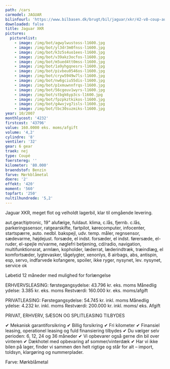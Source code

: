 ```yaml
---
path: /cars
carmodel: JAGUAR
bilinfourl: 'https://www.bilbasen.dk/brugt/bil/jaguar/xkr/42-v8-coup-aut-2d/4223675'
downloaded: false
title: Jaguar XKR
pictures:
  picturelist:
    - image: /img/bot/agwylwustoss-l1600.jpg
    - image: /img/bot/yl3dr3m0fnss-l1600.jpg
    - image: /img/bot/k3z5s4uo1ees-l1600.jpg
    - image: /img/bot/v39akz3ocfos-l1600.jpg
    - image: /img/bot/m5ued4tt0mss-l1600.jpg
    - image: /img/bot/1a9yhgqnesrs-l1600.jpg
    - image: /img/bot/pivbeu0546os-l1600.jpg
    - image: /img/bot/cryw5949w7ls-l1600.jpg
    - image: /img/bot/nw6gciu55dis-l1600.jpg
    - image: /img/bot/p1xmuwnnfrqs-l1600.jpg
    - image: /img/bot/56cgeuv1wyrs-l1600.jpg
    - image: /img/bot/stbgk6yp3cs-l1600.jpg
    - image: /img/bot/fpzpkztkikos-l1600.jpg
    - image: /img/bot/g4wvjvg7isls-l1600.jpg
    - image: /img/bot/tbc30suzmiks-l1600.jpg
year: 10/2007
monthlycost: '4232'
firstcost: '43796'
value: 160.0000 eks. moms/afgift
volume: '4,2'
cylindre: '8'
ventiler: '32'
gear: 6 gear
traek: nej
type: Coupé
foerstereg: ''
kilometer: '80.000'
braendstof: Benzin
farve: Mørkblåmetal
doere: '2'
effekt: '420'
moment: '560'
topfart: '250'
nultilhundrede: '5,2'
---
```

Jaguar XKR, meget flot og velholdt lagerbil, klar til omgående levering. 

aut.gear/tiptronic, 19" alufælge, fuldaut. klima, c.lås, fjernb. c.lås, parkeringssensor, ratgearskifte, fartpilot, kørecomputer, infocenter, startspærre, auto. nedbl. bakspejl, udv. temp. måler, regnsensor, sædevarme, højdejust. forsæde, el indst. forsæder, el indst. førersæde, el-ruder, el-spejle m/varme, nøglefri betjening, cd/radio, navigation, multifunktionsrat, armlæn, kopholder, læderrat, læderindtræk, træindlæg, el komfortsæder, lygtevasker, tågelygter, xenonlys, 8 airbags, abs, antispin, esp, servo, indfarvede kofangere, spoiler, ikke ryger, nysynet, lev. nysynet, service ok

Løbetid 12 måneder med mulighed for forlængelse 

ERHVERVSLEASING:
førstegangsydelse: 43.796 kr. eks. moms 
Månedlig ydelse: 3.385 kr. eks. moms
Restværdi: 160.000 kr. eks. moms/afgift

PRIVATLEASING:
Førstegangsydelse: 54.745 kr. inkl. moms
Månedlig ydelse: 4.232 kr. inkl. moms
Restværdi: 200.000 kr. inkl. moms/ eks. Afgift

PRIVAT, ERHVERV, SÆSON OG SPLITLEASING TILBYDES 

✔ Mekanisk garantiforsikring 
✔ Billig forsikring 
✔ Fri kilometer
✔ Finansiel leasing, operationel leasing og fuld finansiering tilbydes
✔ Du vælger selv perioden: 6, 12, 24 og 36 måneder
✔ Vi opbevarer også gerne din bil over vinteren 
✔ Dækhotel med opbevaring af sommer/vinterdæk
✔ Har vi ikke bilen på lager, finder vi sammen den helt rigtige og står for alt – import, toldsyn, klargøring og nummerplader. 



Farve: Mørkblåmetal

